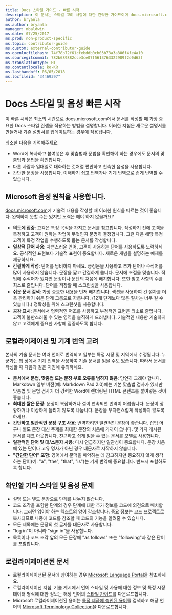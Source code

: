 ```yaml
---
title: Docs 스타일 가이드 - 빠른 시작
description: 이 문서는 스타일 고려 사항에 대한 간략한 가이드이며 docs.microsoft.com을 시작하기 위한 필수 항목을 포함하고 있습니다.
author: bryanla
ms.author: bryanla
manager: mbaldwin
ms.date: 07/25/2017
ms.prod: non-product-specific
ms.topic: contributor-guide
ms.custom: external-contributor-guide
ms.openlocfilehash: 74f78b72f61cfebddb0cb03b73a3a806f4fe4a10
ms.sourcegitcommit: 782b689882cce3ce07f5613763322989f2d0d63f
ms.translationtype: HT
ms.contentlocale: ko-KR
ms.lasthandoff: 06/05/2018
ms.locfileid: "34469397"
---
```

# <a name="docs-style-and-voice-quick-start"></a>Docs 스타일 및 음성 빠른 시작

이 빠른 시작은 최소의 시간으로 docs.microsoft.com에서 문서를 작성할 때 가장 중요한 Docs 스타일 컨셉을 적용하는 방법을 설명합니다. 이러한 지침은 새로운 설명서를 만들거나 기존 설명서를 업데이트하는 경우에 적용됩니다.

최소한 다음을 기억해주세요.

- Word에 복사하고 붙여넣은 후 맞춤법과 문법을 확인해야 하는 경우에도 문서의 맞춤법과 문법을 확인합니다.
- 다른 사람과 일대일로 대화하는 것처럼 편안하고 친숙한 음성을 사용합니다.
- 간단한 문장을 사용합니다. 이해하기 쉽고 번역가나 기계 번역으로 쉽게 번역할 수 있습니다.

## <a name="use-the-microsoft-voice-principles"></a>Microsoft 음성 원칙을 사용합니다.

[docs.microsoft.com](https://docs.microsoft.com)에 기술적 내용을 작성할 때 이러한 원칙을 따르는 것이 좋습니다. 완벽하지 못할 수는 있지만 노력은 해야 하지 않을까요?

- **의도에 집중**: 고객은 특정 목적을 가지고 문서를 참고합니다. 작성하기 전에 고객을 특정하고 고객이 원하는 작업이 무엇인지 분명히 결정합니다. 그런 다음 해당 특정 고객이 특정 작업을 수행하도록 돕는 문서를 작성합니다.
- **일상적 단어 사용**: 자연스러운 언어, 고객이 사용하는 단어를 사용하도록 노력하세요. 공식적인 표현보다 기술적 표현이 중요합니다. 새로운 개념을 설명하는 예제를 제공하세요.
- **간결하게 작성**: 단어를 낭비하지 마세요. 긍정문을 사용하고 추가 단어나 수식어를 많이 사용하지 않습니다. 문장을 짧고 간결하게 씁니다. 문서에 초점을 맞춥니다. 작업에 수식어가 있다면 문장이나 문단의 처음에 배치합니다. 또한 참고 사항의 수를 최소로 줄입니다. 단어를 저장할 때 스크린샷을 사용합니다.
- **쉬운 문서 검색**: 가장 중요한 내용을 먼저 배치합니다. 섹션을 사용하여 긴 절차를 더욱 관리하기 쉬운 단계 그룹으로 자릅니다. (12개 단계보다 많은 절차는 너무 길 수 있습니다.) 정확성을 위해 스크린샷을 사용합니다.
- **공감 표시**: 문서에서 협력적인 어조를 사용하고 부정적인 표현은 최소로 줄입니다. 고객이 불만스러울 수 있는 영역을 솔직하게 드러냅니다. 기술적인 내용만 기술하지 않고 고객에게 중요한 사항에 집중하도록 합니다.

## <a name="consider-localization-and-machine-translation"></a>로컬라이제이션 및 기계 번역 고려

본사의 기술 문서는 여러 언어로 번역되고 일부는 특정 시장 및 지역에서 수정됩니다. 누군가는 웹 상에서 기계 번역을 사용하여 기술 문서를 읽을 수도 있습니다. 따라서 문서를 작성할 때 다음과 같은 지침에 유의하세요.

- **문서에서 문법, 맞춤법 또는 문장 부호 오류를 범하지 않음**: 당연히 그래야 합니다. Markdown 일부 버전(예: Markdown Pad 2.0)에는 기본 맞춤법 검사가 있지만 맞춤법 및 문법 검사가 더 강력한 Word에 렌더링된 HTML 콘텐츠를 붙여넣는 것이 좋습니다.
- **최대한 짧은 문장**: 문장이 복잡하거나 절이 연속되면 번역이 어렵습니다. 문장이 장황하거나 이상하게 들리지 않도록 나눕니다. 문장을 부자연스럽게 작성하지 않도록 하세요.
- **간단하고 일관적인 문장 구조 사용**: 번역하려면 일관적인 문장이 좋습니다. 삽입 어구나 별도 문장 대신 주제를 최대한 문장의 처음에 가까이 씁니다. 몇 가지 게시된 문서를 체크 아웃합니다. 친근하고 쉽게 읽을 수 있는 문서를 모델로 사용합니다.
- **일관적인 단어 및 대/소문자 사용**: 다시 언급하지만 일관성이 중요합니다. 문장 처음에 있는 단어나 고유 명사가 아닌 경우 대문자로 시작하지 않습니다.
- **"간단한 단어" 포함**: 영어에서 문맥을 파악하는 데 참고하지만 중요하지 않게 생각하는 단어(예: "a", "the", "that", "is")는 기게 번역에 중요합니다. 반드시 포함하도록 합니다.

## <a name="other-style-and-voice-issues-to-watch-for"></a>확인할 기타 스타일 및 음성 문제

- 설명 또는 별도 문장으로 단계를 나누지 않습니다.
- 코드 조각을 포함한 단계의 경우 단계에 대한 추가 정보를 코드에 의견으로 배치합니다. 그러면 읽어야 하는 텍스트의 양이 감소합니다. 중요 정보는 코드 프로젝트로 복사되므로 나중에 코드를 참조할 때 코드의 기능을 알려줄 수 있습니다.
- 모든 제목에는 문장의 첫 글자를 대문자로 사용합니다.
- "log in"이 아니라 "sign in"을 사용합니다.
- 목록이나 코드 조각 앞의 모든 문장에 "as follows" 또는 "following"과 같은 단어를 포함합니다.

## <a name="localized-documentation"></a>로컬라이제이션된 문서

- 로컬라이제이션된 문서에 참여하는 경우 [Microsoft Language Portal](https://www.microsoft.com/Language/Default.aspx)을 참조하세요.
- 로컬라이제이션 지침, 기술 게시에서 언어 스타일 및 사용에 대한 정보 및 특정 시장 데이터 형식에 대한 정보는 해당 언어의 [스타일 가이드](https://www.microsoft.com/Language/StyleGuides.aspx)를 다운로드합니다.
- Microsoft 로컬라이제이션된 용어는 [특정 제품에 승인된 용어](https://www.microsoft.com/Language/Search.aspx)를 검색하고 해당 언어의 [Microsoft Terminology Collection](https://www.microsoft.com/Language/Terminology.aspx)을 다운로드합니다.

